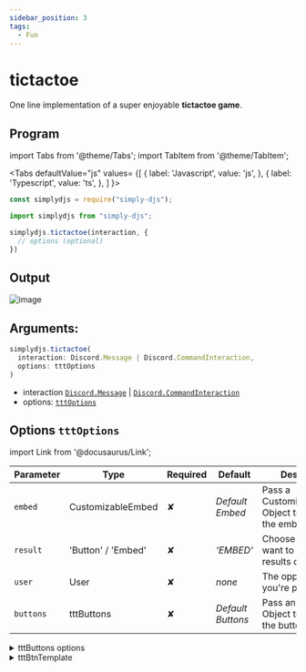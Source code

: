 ```yaml
---
sidebar_position: 3
tags:
  - Fun
---
```


# tictactoe

One line implementation of a super enjoyable **tictactoe game**.

## Program

import Tabs from '@theme/Tabs';
import TabItem from '@theme/TabItem';

<Tabs
  defaultValue="js"
  values= {[
    { label: 'Javascript', value: 'js', },
    { label: 'Typescript', value: 'ts', },
  ]
}>
<TabItem value="js">

```js
const simplydjs = require("simply-djs");
```

</TabItem>

<TabItem value="ts">

```ts
import simplydjs from "simply-djs";
```

</TabItem>

</Tabs>

```js
simplydjs.tictactoe(interaction, { 
  // options (optional)
})
```

## Output

![image](https://user-images.githubusercontent.com/71836991/137742616-05fc1330-aeef-4f40-9031-1d81e93ff705.png)

## Arguments:
```ts
simplydjs.tictactoe(
  interaction: Discord.Message | Discord.CommandInteraction,
  options: tttOptions
)
```

- interaction [`Discord.Message`](https://discord.js.org/#/docs/discord.js/stable/class/Message) | [`Discord.CommandInteraction`](https://discord.js.org/#/docs/discord.js/stable/class/CommandInteraction)
- options: [`tttOptions`](#options-tttoptions)

## Options `tttOptions`

import Link from '@docusaurus/Link';

| Parameter | Type | Required | Default    | Description |
| --------- | ----- | -------- | -------- | ---------- |
| `embed` | <Link to="/docs/types/CustomizableEmbed">CustomizableEmbed</Link> | ✘   | _Default Embed_     | Pass a CustomizableEmbed Object to customize the embed  |
| `result` | <Link to="https://developer.mozilla.org/en-US/docs/Web/JavaScript/Reference/Global_Objects/String">'Button' / 'Embed'</Link> | ✘        | _'EMBED'_  | Choose the way you want to show the results of the match |
| `user`   | <Link to="https://discord.js.org/#/docs/discord.js/stable/class/User">User</Link>     | ✘        | _none_ | The opponent you're playing with. |
| `buttons` | <Link to="#tttbuttons">tttButtons</Link> | ✘   | _Default Buttons_     | Pass an tttButtons Object to customize the buttons  |

<details style={{border: '0px solid'}}>
  <summary>tttButtons options</summary>

## `tttButtons`

| Parameter      | Type                                                                                                                       | Description                                   |
| ------------ | -------------------------------------------------------------------------------------------------------------------------- | ---------------------------------------------------- |
| `X`        | <Link to="#tttBtnTemplate">btnTemplate</Link> | The Customization of the move of the 'X' user    |
| `O`       | <Link to="#tttBtnTemplate">btnTemplate</Link> | The Customization of the move of the 'O' user    |
| `idle`    | <Link to="#tttBtnTemplate">btnTemplate</Link> | The Customization of the button which is not occupied   |

</details>

<details style={{border: '0px solid'}}>
  <summary>tttBtnTemplate</summary>
  
## `tttBtnTemplate`

| Parameter      | Type                                                                                                                       | Description                                   |
| ------------ | -------------------------------------------------------------------------------------------------------------------------- | ---------------------------------------------------- |
| `style`       | <Link to="https://discord.js.org/#/docs/discord.js/stable/typedef/MessageButtonStyle">MessageButtonStyle</Link>       | The Style of the Button of your choice    |
| `emoji`       | <Link to="https://developer.mozilla.org/en-US/docs/Web/JavaScript/Reference/Global_Objects/String">string</Link>       | Custom Emoji (or) any emoji for your button.    |

</details>